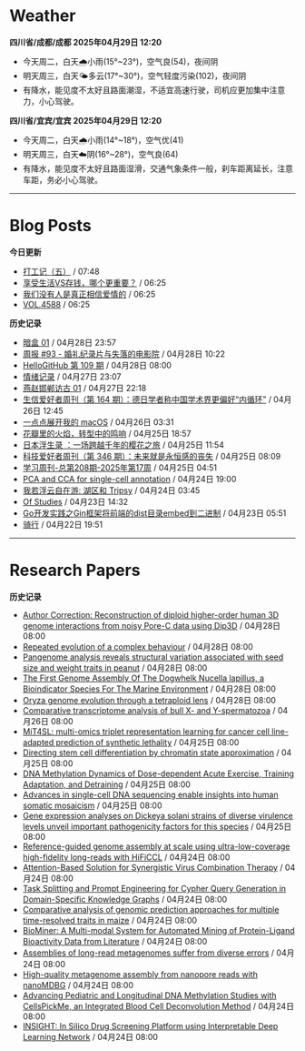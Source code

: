 # Weather
<!--qweather:start-->
**四川省/成都/成都 2025年04月29日 12:20**
- 今天周二，白天🌧️小雨(15°~23°)，空气良(54)，夜间阴
- 明天周三，白天🌤️多云(17°~30°)，空气轻度污染(102)，夜间阴
- 有降水，能见度不太好且路面潮湿，不适宜高速行驶，司机应更加集中注意力，小心驾驶。

**四川省/宜宾/宜宾 2025年04月29日 12:20**
- 今天周二，白天🌧️小雨(14°~18°)，空气优(41)
- 明天周三，白天☁️阴(16°~28°)，空气良(64)
- 有降水，能见度不太好且路面湿滑，交通气象条件一般，刹车距离延长，注意车距，务必小心驾驶。
<!--qweather:end-->
---
# Blog Posts
<!--rss-blogs:start-->
**今日更新**
- [打工记（五）](https://yukieyun.net/roam/gravedigger-of-capitalism-05/) / 07:48
- [享受生活VS存钱，哪个更重要？](http://m.wufazhuce.com/question/4350) / 06:25
- [我们没有人是真正相信爱情的](http://m.wufazhuce.com/article/6779) / 06:25
- [VOL.4588](http://m.wufazhuce.com/one/4739) / 06:25

**历史记录**
- [暗盒 01](https://ameow.xyz/archives/film-roll-01) / 04月28日 23:57
- [周报 #93 - 婚礼纪录片与失落的电影院](https://www.pseudoyu.com/posts/weekly_review_93) / 04月28日 10:22
- [HelloGitHub 第 109 期](https://hellogithub.com/periodical/volume/109) / 04月28日 08:00
- [情绪记录](https://www.skyue.com/25042723.html) / 04月27日 23:07
- [燕赵邯郸访古 01](https://blog.pursuitus.com/yan-zhao-handan-visits-01.html) / 04月27日 22:18
- [生信爱好者周刊（第 164 期）：德日学者称中国学术界更偏好“内循环”](https://openbiox.github.io/weekly/issue-164/) / 04月26日 12:45
- [一点点展开我的 macOS](https://anotherdayu.com/2025/6733/) / 04月26日 03:31
- [花瓣里的火焰，转型中的鸣响](https://justgoidea.com/flames-in-petals-sounds-of-transformation/) / 04月25日 18:57
- [日本浮生录 ：一场跨越千年的樱花之旅](https://song.al/sakura) / 04月25日 11:54
- [科技爱好者周刊（第 346 期）：未来就是永恒感的丧失](http://www.ruanyifeng.com/blog/2025/04/weekly-issue-346.html) / 04月25日 08:09
- [学习周刊-总第208期-2025年第17周](https://wiki.eryajf.net/pages/f8507e/) / 04月25日 04:51
- [PCA and CCA for single-cell annotation](https://divingintogeneticsandgenomics.com/talk/2025-pythia-cell-anno/) / 04月24日 19:00
- [我若浮云自在游: 湖区和 Tripsy](https://anotherdayu.com/2025/6723/) / 04月24日 03:45
- [Of Studies](https://imzm.im/of-studies/) / 04月23日 14:32
- [Go开发实践之Gin框架将前端的dist目录embed到二进制](https://wiki.eryajf.net/pages/5d6f15/) / 04月23日 05:51
- [骑行](https://anotherdayu.com/2025/6717/) / 04月22日 19:51
<!--rss-blogs:end-->
---
# Research Papers
<!--rss-papers:start-->
**历史记录**
- [Author Correction: Reconstruction of diploid higher-order human 3D genome interactions from noisy Pore-C data using Dip3D](https://www.nature.com/articles/s41594-025-01571-z) / 04月28日 08:00
- [Repeated evolution of a complex behaviour](https://www.nature.com/articles/s41559-025-02686-8) / 04月28日 08:00
- [Pangenome analysis reveals structural variation associated with seed size and weight traits in peanut](https://www.nature.com/articles/s41588-025-02170-w) / 04月28日 08:00
- [The First Genome Assembly Of The Dogwhelk Nucella lapillus, a Bioindicator Species For The Marine Environment](https://www.nature.com/articles/s41597-025-04764-9) / 04月28日 08:00
- [Oryza genome evolution through a tetraploid lens](https://www.nature.com/articles/s41588-025-02183-5) / 04月28日 08:00
- [Comparative transcriptome analysis of bull X- and Y-spermatozoa](https://www.nature.com/articles/s41598-025-99438-2) / 04月26日 08:00
- [MiT4SL: multi-omics triplet representation learning for cancer cell line-adapted prediction of synthetic lethality](https://www.biorxiv.org/content/10.1101/2025.04.20.649694v1?rss=1) / 04月25日 08:00
- [Directing stem cell differentiation by chromatin state approximation](https://www.biorxiv.org/content/10.1101/2025.04.24.650451v1?rss=1) / 04月25日 08:00
- [DNA Methylation Dynamics of Dose-dependent Acute Exercise, Training Adaptation, and Detraining](https://www.biorxiv.org/content/10.1101/2025.04.22.650067v1?rss=1) / 04月25日 08:00
- [Advances in single-cell DNA sequencing enable insights into human somatic mosaicism](https://www.nature.com/articles/s41576-025-00832-3) / 04月25日 08:00
- [Gene expression analyses on Dickeya solani strains of diverse virulence levels unveil important pathogenicity factors for this species](https://www.nature.com/articles/s41598-025-98321-4) / 04月25日 08:00
- [Reference-guided genome assembly at scale using ultra-low-coverage high-fidelity long-reads with HiFiCCL](https://www.biorxiv.org/content/10.1101/2025.04.20.649739v1?rss=1) / 04月24日 08:00
- [Attention-Based Solution for Synergistic Virus Combination Therapy](https://www.biorxiv.org/content/10.1101/2025.04.22.649915v1?rss=1) / 04月24日 08:00
- [Task Splitting and Prompt Engineering for Cypher Query Generation in Domain-Specific Knowledge Graphs](https://www.biorxiv.org/content/10.1101/2025.04.23.649790v1?rss=1) / 04月24日 08:00
- [Comparative analysis of genomic prediction approaches for multiple time-resolved traits in maize](https://www.biorxiv.org/content/10.1101/2025.04.22.649925v1?rss=1) / 04月24日 08:00
- [BioMiner: A Multi-modal System for Automated Mining of Protein-Ligand Bioactivity Data from Literature](https://www.biorxiv.org/content/10.1101/2025.04.22.648951v1?rss=1) / 04月24日 08:00
- [Assemblies of long-read metagenomes suffer from diverse errors](https://www.biorxiv.org/content/10.1101/2025.04.22.649783v1?rss=1) / 04月24日 08:00
- [High-quality metagenome assembly from nanopore reads with nanoMDBG](https://www.biorxiv.org/content/10.1101/2025.04.22.649928v1?rss=1) / 04月24日 08:00
- [Advancing Pediatric and Longitudinal DNA Methylation Studies with CellsPickMe, an Integrated Blood Cell Deconvolution Method](https://www.biorxiv.org/content/10.1101/2025.04.22.649907v1?rss=1) / 04月24日 08:00
- [INSIGHT: In Silico Drug Screening Platform using Interpretable Deep Learning Network](https://www.biorxiv.org/content/10.1101/2025.04.21.649855v1?rss=1) / 04月24日 08:00
<!--rss-papers:end-->
